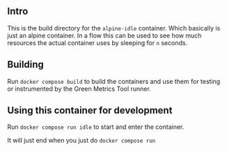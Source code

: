 ## Intro

This is the build directory for the `alpine-idle` container. Which basically is 
just an alpine container. In a flow this can be used to see how much resources 
the actual container uses by sleeping for `n` seconds.


## Building

Run `docker compose build` to build the containers and use them for testing or
instrumented by the Green Metrics Tool runner.


## Using this container for development

Run `docker compose run idle` to start and enter the container.

It will just end when you just do `docker compose run`